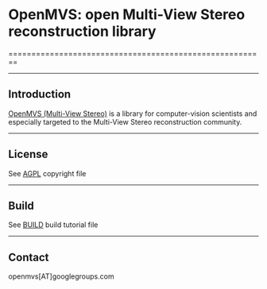 # OpenMVS: open Multi-View Stereo reconstruction library
========================================================

------------
Introduction
------------

[OpenMVS (Multi-View Stereo)](https://github.com/cdcseacave/openMVS) is a library for computer-vision scientists and especially targeted to the Multi-View Stereo reconstruction community.

-------
License
-------

See [AGPL](https://github.com/cdcseacave/openMVS/blob/master/COPYRIGHT.md) copyright file

-----
Build
-----

See [BUILD](https://github.com/cdcseacave/blob/master/BUILD.md) build tutorial file

-------
Contact
-------

openmvs[AT]googlegroups.com
